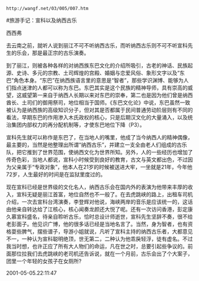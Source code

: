 `http://wangf.net/03/005/007.htm`

#旅游手记：宣科以及纳西古乐

西西弗

去云南之前，就听人说到丽江不可不听纳西古乐，而听纳西古乐则不可不听宣科先生的乐会，那是最正宗的古乐演奏。


到了丽江，则被各种各样的对纳西族东巴文化的介绍所吸引，古老的神话、民族起源、史诗、多元的宗教、土司辉煌的宫殿、婚姻与恋爱风俗、象形文字以及“东巴”角色本身。“东巴”在纳西族语言里的意思是“智者”，那些学识渊博、能够为人们指点迷津的人都可以称为东巴。东巴其实是这个民族的精神导师，具有崇高的威望，这威望第一来自于纳西人长期以来对东巴的崇奉，第二也是因为他们曾是纳西酋长、土司们的御用祭司，地位相当于国师。《东巴文化论》中说，东巴虽然一致被认为是纳西族的高级知识分子，但对其是否都属于民间普通劳动阶层则有不同的看法，早期东巴的作用渗入木氏政权的核心，只是后期汉文化的大量涌入，以及统治集团内部权力的再分配机制等，才使东巴地位下降（P3）。


宣科先生就可以称作是东巴了，在当地人的嘴里，他成了当今纳西人的精神偶像，最主要的，当然是他整理出所谓“纳西古乐”，并建立一支全由老人们组成的古乐队，把它推到了世界范围，使纳西文化为世界所知。另外，人的一些经历也增加了传奇色彩，当地人都说，宣科小时候受到良好的教育，古文与英文都出色，不过因为父亲属于“专政对象”，他本人在21岁的时候被送进大牢，一坐就是21年，今年他72岁，人生最好的时间是在监狱里度过的。


现在宣科已经是世界级的文化名人，纳西古乐会在国内外的表演为他带来丰厚的收入，宣科无疑是丽江首富，地位自然也不一般了。在去虎跳峡的路上，出租车司机介绍，一次去宣科台湾演奏，李登辉对他说，海峡两岸的音乐是应该统一的，这话由他亲自转达给了江核心，核心闻奏龙颜还大悦了呢。还有一次访问香港，彭定康久慕宣科盛名，待亲自聆听古乐，恰时总设计师逝世，宣科先生坚辞不奏，很不给老彭面子。他见识广博，他的很多话已经是当地名言了。当然，身为智者，也有资格耍些脾气，摆些谱子，导游小姐就说，凡听了宣科主持的纳西古乐者，大都意见不一，一种认为宣科聪明绝顶，世无第二，二种认为他乖戾轻浮，徒有虚名。不过我当时想，也许正应了所有大人物们的命运，凡在世之时，总要引起些争议的。前面那位拉我们去虎跳峡的老司机还告诉说，就在一个月前，古乐会出了个大案子，团里一个年轻的女孩子在女厕所?

2001-05-05.22:11:47 
